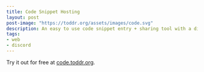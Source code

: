 ```yaml
---
title: Code Snippet Hosting
layout: post
post-image: "https://toddr.org/assets/images/code.svg"
description: An easy to use code snippet entry + sharing tool with a discord integration. Made for the CTD IoT Engineering 2022 class.
tags:
- web
- discord
---
```


Try it out for free at [code.toddr.org](https://code.toddr.org).
